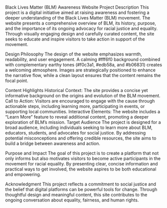 Black Lives Matter (BLM) Awareness Website
Project Description
This project is a digital initiative aimed at raising awareness and fostering a deeper understanding of the Black Lives Matter (BLM) movement. The website presents a comprehensive overview of BLM, its history, purpose, and the importance of its ongoing advocacy for racial justice and equality. Through visually engaging design and carefully curated content, the site seeks to educate and inspire visitors to take action in support of the movement.

Design Philosophy
The design of the website emphasizes warmth, readability, and user engagement. A calming #fff6f0 background combined with complementary earthy tones (#f0c3a1, #edb58a, and #b06831) creates a welcoming atmosphere. Images are strategically positioned to enhance the narrative flow, while a clean layout ensures that the content remains the focal point.

Content Highlights
Historical Context: The site provides a concise yet informative background on the origins and evolution of the BLM movement.
Call to Action: Visitors are encouraged to engage with the cause through actionable steps, including learning more, participating in events, or supporting local communities.
Interactive Elements: The website includes a “Learn More” feature to reveal additional content, promoting a deeper exploration of BLM’s mission.
Target Audience
The project is designed for a broad audience, including individuals seeking to learn more about BLM, educators, students, and advocates for social justice. By addressing potential misconceptions and offering credible resources, the site aims to build a bridge between awareness and action.

Purpose and Impact
The goal of this project is to create a platform that not only informs but also motivates visitors to become active participants in the movement for racial equality. By presenting clear, concise information and practical ways to get involved, the website aspires to be both educational and empowering.

Acknowledgment
This project reflects a commitment to social justice and the belief that digital platforms can be powerful tools for change. Through thoughtful design and meaningful content, this site contributes to the ongoing conversation about equality, fairness, and human rights.

